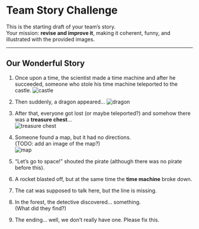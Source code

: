 # Team Story Challenge

This is the starting draft of your team’s story.  
Your mission: **revise and improve it**, making it coherent, funny, and illustrated with the provided images.

---

## Our Wonderful Story

1. Once upon a time, the scientist made a time machine and after he succeeded, someone who stole his time machine teleported to the castle.
   ![castle](img/castle.png)

2. Then suddenly, a dragon appeared…
   ![dragon](img/dragon.png)

4. After that, everyone got lost (or maybe teleported?) and somehow there was a **treasure chest**…  
   ![treasure chest](img/treasure_large.png)

5. Someone found a map, but it had no directions.  
   (TODO: add an image of the map?)  
   ![map](img/map.png)

6. “Let’s go to space!” shouted the pirate (although there was no pirate before this).  

7. A rocket blasted off, but at the same time the **time machine** broke down. 

8. The cat was supposed to talk here, but the line is missing.  

9. In the forest, the detective discovered… something.  
   (What did they find?)  

10. The ending… well, we don’t really have one. Please fix this.
